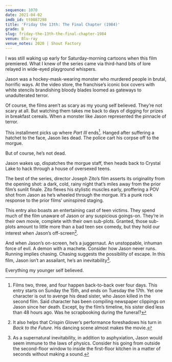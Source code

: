 ```yaml
---
sequence: 1070
date: 2021-04-02
imdb_id: tt0087298
title: 'Friday the 13th: The Final Chapter (1984)'
grade: B
slug: friday-the-13th-the-final-chapter-1984
venue: Blu-ray
venue_notes: 2020 | Shout Factory
---
```


I was still waking up early for Saturday-morning cartoons when this film premiered. What I knew of the series came via third-hand bits of lore relayed in wide-eyed playground whispers.

<!-- end -->

Jason was a hockey-mask-wearing monster who murdered people in brutal, horrific ways. At the video store, the franchise’s iconic box covers with white stencils brandishing bloody blades loomed as gateways to unadulterated terror.

Of course, the films aren’t as scary as my young self believed. They’re not scary at all. But watching them takes me back to days of digging for prizes in breakfast cereals. When a monster like Jason represented the pinnacle of terror.

This installment picks up where <span data-imdb-id="tt0083972">_Part III_</span> ends[^1]. Hanged after suffering a hatchet to the face, Jason lies dead. The police cart his corpse off to the morgue.

But of course, he’s not dead.

Jason wakes up, dispatches the morgue staff, then heads back to Crystal Lake to hack through a house of oversexed teens.

The best of the series, director Joseph Zito’s film asserts its originality from the opening shot: a dark, cold, rainy night that’s miles away from the prior film’s sunlit finale. Zito flexes his stylistic muscles early, proffering a POV shot from Jason as he’s wheeled through the morgue. It’s a punk rock response to the prior films’ uninspired staging.

This entry also boasts an entertaining cast of teen victims. They spend much of the film unaware of Jason or any suspicious goings-on. They’re in their own movie, complete with their own sub-plots. Granted, those sub-plots amount to little more than a bad teen sex comedy, but they hold our interest when Jason’s off-screen[^2].

And when Jason’s on-screen, he’s a juggernaut. An unstoppable, inhuman force of evil. A demon with a machete. Consider how Jason never runs. Running implies chasing. Chasing suggests the possibility of escape. In this film, Jason isn’t an assailant, he’s an inevitability[^3].

Everything my younger self believed.

[^1]: Films two, three, and four happen back-to-back over four days. This entry starts on Sunday the 15th, and ends on Tuesday the 17th. Yet one character is out to avenge his dead sister, who Jason killed in the second film. Said character has been compiling newspaper clippings on Jason since her death. Except, by the film’s timeline, his sister died less than 48 hours ago. Was he scrapbooking during the funeral?
[^2]: It also helps that Crispin Glover’s performance foreshadows his turn in _Back to the Future_. His dancing scene almost makes the movie.
[^3]: As a supernatural inevitability, in addition to asphyxiation, Jason would seem immune to the laws of physics. Consider his going from outside the second-floor window to inside the first-floor kitchen in a matter of seconds without making a sound.